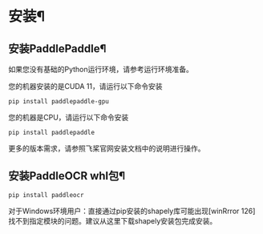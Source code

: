 # 安装¶
## 安装PaddlePaddle¶
如果您没有基础的Python运行环境，请参考运行环境准备。

您的机器安装的是CUDA 11，请运行以下命令安装
~~~
pip install paddlepaddle-gpu
~~~
您的机器是CPU，请运行以下命令安装
~~~
pip install paddlepaddle
~~~
更多的版本需求，请参照飞桨官网安装文档中的说明进行操作。

## 安装PaddleOCR whl包¶
~~~
pip install paddleocr
~~~
对于Windows环境用户：直接通过pip安装的shapely库可能出现[winRrror 126] 找不到指定模块的问题。建议从这里下载shapely安装包完成安装。